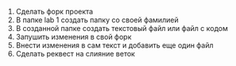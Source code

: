 1. Сделать форк проекта
2. В папке lab 1 cоздать папку со своей фамилией
3. В созданной папке создать текстовый файл или файл с кодом
4. Запушить  изменения в свой форк
5. Внести изменения в сам текст и добавить еще один файл
6. Сделать реквест на слияние веток